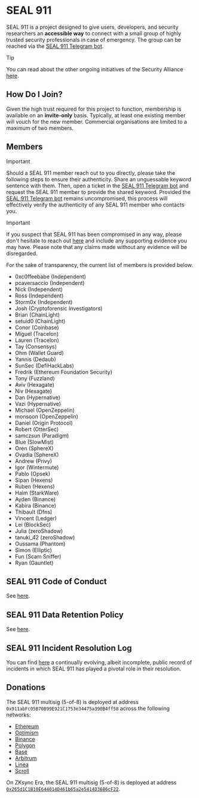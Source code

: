 # SEAL 911

SEAL 911 is a project designed to give users, developers, and security researchers an **accessible way** to connect with a small group of highly trusted security professionals in case of emergency. The group can be reached via the [SEAL 911 Telegram bot](https://t.me/seal_911_bot).

> [!TIP]
> You can read about the other ongoing initiatives of the Security Alliance [here](https://securityalliance.org).

## How Do I Join?

Given the high trust required for this project to function, membership is available on an **invite-only** basis. Typically, at least one existing member will vouch for the new member. Commercial organisations are limited to a maximum of two members.

## Members

> [!IMPORTANT]
> Should a SEAL 911 member reach out to you directly, please take the following steps to ensure their authenticity. Share an unguessable keyword sentence with them. Then, open a ticket in the [SEAL 911 Telegram bot](https://t.me/seal_911_bot) and request the SEAL 911 member to provide the shared keyword. Provided the [SEAL 911 Telegram bot](https://t.me/seal_911_bot) remains uncompromised, this process will effectively verify the authenticity of any SEAL 911 member who contacts you.

> [!IMPORTANT]
> If you suspect that SEAL 911 has been compromised in any way, please don't hesitate to reach out [here](https://securityalliance.org/.well-known/security.txt) and include any supporting evidence you may have. Please note that any claims made without any evidence will be disregarded.

For the sake of transparency, the current list of members is provided below.

- 0xc0ffeebabe (Independent)
- pcaversaccio (Independent)
- Nick (Independent)
- Ross (Independent)
- Storm0x (Independent)
- Josh (Cryptoforensic Investigators)
- Brian (ChainLight)
- setuid0 (ChainLight)
- Conor (Coinbase)
- Miguel (Tracelon)
- Lauren (Tracelon)
- Tay (Consensys)
- Ohm (Wallet Guard)
- Yannis (Dedaub)
- SunSec (DefiHackLabs)
- Fredrik (Ethereum Foundation Security)
- Tony (Fuzzland)
- Aviv (Hexagate)
- Niv (Hexagate)
- Dan (Hypernative)
- Vazi (Hypernative)
- Michael (OpenZeppelin)
- monsoon (OpenZeppelin)
- Daniel (Origin Protocol)
- Robert (OtterSec)
- samczsun (Paradigm)
- Blue (SlowMist)
- Oren (SphereX)
- Ovadia (SphereX)
- Andrew (Privy)
- Igor (Wintermute)
- Pablo (Opsek)
- Sipan (Hexens)
- Ruben (Hexens)
- Haim (StarkWare)
- Ayden (Binance)
- Kabira (Binance)
- Thibault (Dfns)
- Vincent (Ledger)
- Lei (BlockSec)
- Julia (zeroShadow)
- tanuki_42 (zeroShadow)
- Oussama (Phantom)
- Simon (Elliptic)
- Fun (Scam Sniffer)
- Ryan (Gauntlet)

## SEAL 911 Code of Conduct

See [here](./CODE_OF_CONDUCT.md).

## SEAL 911 Data Retention Policy

See [here](./DATA_RETENTION_POLICY.md).

## SEAL 911 Incident Resolution Log

You can find [here](./ACTIVITY.md) a continually evolving, albeit incomplete, public record of incidents in which SEAL 911 has played a pivotal role in their resolution.

## Donations

The SEAL 911 multisig (5-of-8) is deployed at address `0x911abFc05B70B99E921C1753e34475a390B4ff58` across the following networks:

- [Ethereum](https://etherscan.io/address/0x911abFc05B70B99E921C1753e34475a390B4ff58)
- [Optimism](https://optimistic.etherscan.io/address/0x911abFc05B70B99E921C1753e34475a390B4ff58)
- [Binance](https://bscscan.com/address/0x911abFc05B70B99E921C1753e34475a390B4ff58)
- [Polygon](https://polygonscan.com/address/0x911abFc05B70B99E921C1753e34475a390B4ff58)
- [Base](https://basescan.org/address/0x911abFc05B70B99E921C1753e34475a390B4ff58)
- [Arbitrum](https://arbiscan.io/address/0x911abFc05B70B99E921C1753e34475a390B4ff58)
- [Linea](https://lineascan.build/address/0x911abFc05B70B99E921C1753e34475a390B4ff58)
- [Scroll](https://scrollscan.com/address/0x911abFc05B70B99E921C1753e34475a390B4ff58)

On ZKsync Era, the SEAL 911 multisig (5-of-8) is deployed at address [`0x265d1C1B10E644014D461b65a2e5414D3686cF22`](https://era.zksync.network/address/0x265d1C1B10E644014D461b65a2e5414D3686cF22).
